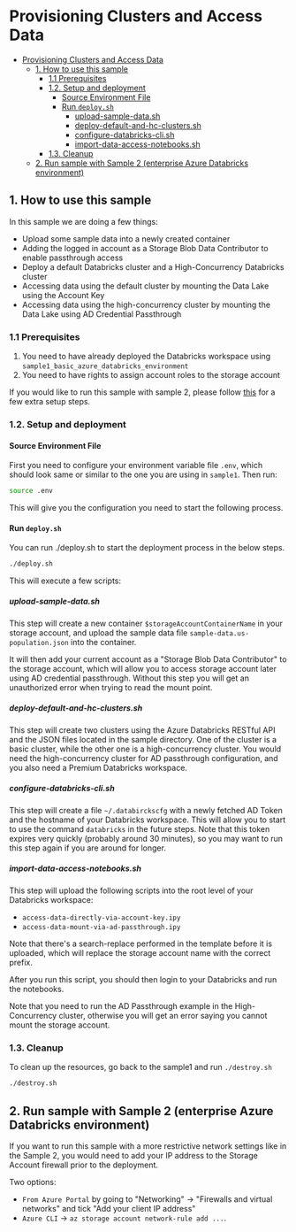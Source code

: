 # Provisioning Clusters and Access Data

- [Provisioning Clusters and Access Data](#provisioning-clusters-and-access-data)
  - [1. How to use this sample](#1-how-to-use-this-sample)
    - [1.1 Prerequisites](#11-prerequisites)
    - [1.2. Setup and deployment](#12-setup-and-deployment)
      - [Source Environment File](#source-environment-file)
      - [Run `deploy.sh`](#run-deploysh)
        - [upload-sample-data.sh](#upload-sample-datash)
        - [deploy-default-and-hc-clusters.sh](#deploy-default-and-hc-clusterssh)
        - [configure-databricks-cli.sh](#configure-databricks-clish)
        - [import-data-access-notebooks.sh](#import-data-access-notebookssh)
    - [1.3. Cleanup](#13-cleanup)
  - [2. Run sample with Sample 2 (enterprise Azure Databricks environment)](#2-run-sample-with-sample-2-enterprise-azure-databricks-environment)

## 1. How to use this sample

In this sample we are doing a few things:

- Upload some sample data into a newly created container
- Adding the logged in account as a Storage Blob Data Contributor to enable passthrough access
- Deploy a default Databricks cluster and a High-Concurrency Databricks cluster
- Accessing data using the default cluster by mounting the Data Lake using the Account Key
- Accessing data using the high-concurrency cluster by mounting the Data Lake using AD Credential Passthrough

### 1.1 Prerequisites

1. You need to have already deployed the Databricks workspace using `sample1_basic_azure_databricks_environment`
2. You need to have rights to assign account roles to the storage account

If you would like to run this sample with sample 2, please follow
[this](#2-run-sample-with-sample-2-enterprise-azure-databricks-environment)
for a few extra setup steps.

### 1.2. Setup and deployment

#### Source Environment File

First you need to configure your environment variable file `.env`, which should look same
or similar to the one you are using in `sample1`. Then run:

```bash
source .env
```

This will give you the configuration you need to start the following process.

#### Run `deploy.sh`

You can run ./deploy.sh to start the deployment process in the below steps.

```bash
./deploy.sh
```

This will execute a few scripts:

##### upload-sample-data.sh

This step will create a new container `$storageAccountContainerName` in your storage account,
and upload the sample data file `sample-data.us-population.json` into the container.

It will then add your current account as a "Storage Blob Data Contributor" to the storage
account, which will allow you to access storage account later using AD credential passthrough.
Without this step you will get an unauthorized error when trying to read the mount point.

##### deploy-default-and-hc-clusters.sh

This step will create two clusters using the Azure Databricks RESTful API and the JSON files
located in the sample directory. One of the cluster is a basic cluster, while the other one
is a high-concurrency cluster. You would need the high-concurrency cluster for AD passthrough
configuration, and you also need a Premium Databricks workspace.

##### configure-databricks-cli.sh

This step will create a file `~/.databirckscfg` with a newly fetched AD Token and the hostname
of your Databricks workspace. This will allow you to start to use the command `databricks` in the
future steps. Note that this token expires very quickly (probably around 30 minutes), so you
may want to run this step again if you are around for longer.

##### import-data-access-notebooks.sh

This step will upload the following scripts into the root level of your Databricks workspace:

- `access-data-directly-via-account-key.ipy`
- `access-data-mount-via-ad-passthrough.ipy`

Note that there's a search-replace performed in the template before it is uploaded, which will
replace the storage account name with the correct prefix.

After you run this script, you should then login to your Databricks and run the notebooks.

Note that you need to run the AD Passthrough example in the High-Concurrency cluster, otherwise
you will get an error saying you cannot mount the storage account.

### 1.3. Cleanup

To clean up the resources, go back to the sample1 and run `./destroy.sh`

```bash
./destroy.sh
```

## 2. Run sample with Sample 2 (enterprise Azure Databricks environment)

If you want to run this sample with a more restrictive network settings like in the Sample 2,
you would need to add your IP address to the Storage Account firewall prior to the deployment.

Two options:

- `From Azure Portal` by going to "Networking" -> "Firewalls and virtual networks" and tick "Add your client IP address"
- `Azure CLI` -> `az storage account network-rule add ...`.
